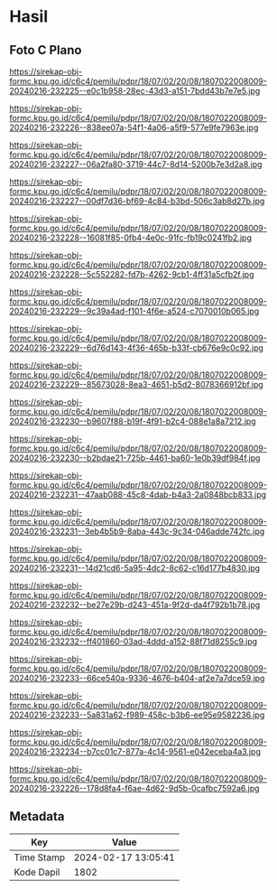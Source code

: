 # Hasil

## Foto C Plano

https://sirekap-obj-formc.kpu.go.id/c6c4/pemilu/pdpr/18/07/02/20/08/1807022008009-20240216-232225--e0c1b958-28ec-43d3-a151-7bdd43b7e7e5.jpg

https://sirekap-obj-formc.kpu.go.id/c6c4/pemilu/pdpr/18/07/02/20/08/1807022008009-20240216-232226--838ee07a-54f1-4a06-a5f9-577e9fe7963e.jpg

https://sirekap-obj-formc.kpu.go.id/c6c4/pemilu/pdpr/18/07/02/20/08/1807022008009-20240216-232227--06a2fa80-3719-44c7-8d14-5200b7e3d2a8.jpg

https://sirekap-obj-formc.kpu.go.id/c6c4/pemilu/pdpr/18/07/02/20/08/1807022008009-20240216-232227--00df7d36-bf69-4c84-b3bd-506c3ab8d27b.jpg

https://sirekap-obj-formc.kpu.go.id/c6c4/pemilu/pdpr/18/07/02/20/08/1807022008009-20240216-232228--16081f85-0fb4-4e0c-91fc-fb19c0241fb2.jpg

https://sirekap-obj-formc.kpu.go.id/c6c4/pemilu/pdpr/18/07/02/20/08/1807022008009-20240216-232228--5c552282-fd7b-4262-9cb1-4ff31a5cfb2f.jpg

https://sirekap-obj-formc.kpu.go.id/c6c4/pemilu/pdpr/18/07/02/20/08/1807022008009-20240216-232229--9c39a4ad-f101-4f6e-a524-c7070010b065.jpg

https://sirekap-obj-formc.kpu.go.id/c6c4/pemilu/pdpr/18/07/02/20/08/1807022008009-20240216-232229--6d76d143-4f36-465b-b33f-cb676e9c0c92.jpg

https://sirekap-obj-formc.kpu.go.id/c6c4/pemilu/pdpr/18/07/02/20/08/1807022008009-20240216-232229--85673028-8ea3-4651-b5d2-8078366912bf.jpg

https://sirekap-obj-formc.kpu.go.id/c6c4/pemilu/pdpr/18/07/02/20/08/1807022008009-20240216-232230--b9607f88-b19f-4f91-b2c4-088e1a8a7212.jpg

https://sirekap-obj-formc.kpu.go.id/c6c4/pemilu/pdpr/18/07/02/20/08/1807022008009-20240216-232230--b2bdae21-725b-4461-ba60-1e0b39df984f.jpg

https://sirekap-obj-formc.kpu.go.id/c6c4/pemilu/pdpr/18/07/02/20/08/1807022008009-20240216-232231--47aab088-45c8-4dab-b4a3-2a0848bcb833.jpg

https://sirekap-obj-formc.kpu.go.id/c6c4/pemilu/pdpr/18/07/02/20/08/1807022008009-20240216-232231--3eb4b5b9-8aba-443c-9c34-046adde742fc.jpg

https://sirekap-obj-formc.kpu.go.id/c6c4/pemilu/pdpr/18/07/02/20/08/1807022008009-20240216-232231--14d21cd6-5a95-4dc2-8c62-c16d177b4830.jpg

https://sirekap-obj-formc.kpu.go.id/c6c4/pemilu/pdpr/18/07/02/20/08/1807022008009-20240216-232232--be27e29b-d243-451a-9f2d-da4f792b1b78.jpg

https://sirekap-obj-formc.kpu.go.id/c6c4/pemilu/pdpr/18/07/02/20/08/1807022008009-20240216-232232--ff401860-03ad-4ddd-a152-88f71d8255c9.jpg

https://sirekap-obj-formc.kpu.go.id/c6c4/pemilu/pdpr/18/07/02/20/08/1807022008009-20240216-232233--66ce540a-9336-4676-b404-af2e7a7dce59.jpg

https://sirekap-obj-formc.kpu.go.id/c6c4/pemilu/pdpr/18/07/02/20/08/1807022008009-20240216-232233--5a831a62-f989-458c-b3b6-ee95e9582236.jpg

https://sirekap-obj-formc.kpu.go.id/c6c4/pemilu/pdpr/18/07/02/20/08/1807022008009-20240216-232234--b7cc01c7-877a-4c14-9561-e042eceba4a3.jpg

https://sirekap-obj-formc.kpu.go.id/c6c4/pemilu/pdpr/18/07/02/20/08/1807022008009-20240216-232226--178d8fa4-f6ae-4d62-9d5b-0cafbc7592a6.jpg


## Metadata

| Key        | Value               |
| ---------- | ------------------- |
| Time Stamp | 2024-02-17 13:05:41 |
| Kode Dapil | 1802                |



